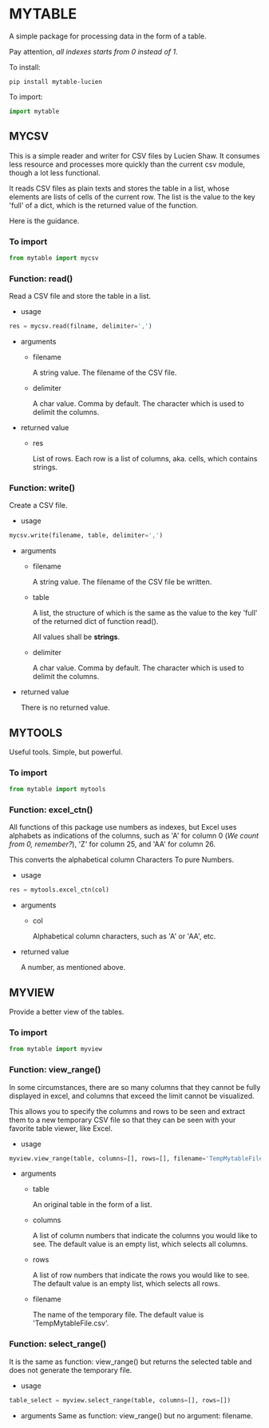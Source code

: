 # MYTABLE
A simple package for processing data in the form of a table.

Pay attention, *all indexes starts from 0 instead of 1*.

To install:
```shell
pip install mytable-lucien
```
To import:
```python
import mytable
```
## MYCSV
This is a simple reader and writer for CSV files by Lucien Shaw.
It consumes less resource and processes more quickly than the current csv module, though a lot less functional.

It reads CSV files as plain texts and stores the table in a list, whose elements are lists of cells of the current row. The list is the value to the key 'full' of a dict, which is the returned value of the function.

Here is the guidance.
### To import
```python
from mytable import mycsv
```
### Function: read()
Read a CSV file and store the table in a list.
- usage
```python
res = mycsv.read(filname, delimiter=',')
```
- arguments
  - filename
  
    A string value. The filename of the CSV file.
  - delimiter
  
    A char value. Comma by default. The character which is used to delimit the columns.
- returned value
  - res
      
    List of rows. Each row is a list of columns, aka. cells, which contains strings. 
### Function: write()
Create a CSV file.
- usage
```python
mycsv.write(filename, table, delimiter=',')
```
- arguments
  - filename
    
    A string value. The filename of the CSV file be written.
  - table
  
    A list, the structure of which is the same as the value to the key 'full' of the returned dict of function read().
    
    All values shall be **strings**.
  - delimiter
  
    A char value. Comma by default. The character which is used to delimit the columns.
- returned value

  There is no returned value.
## MYTOOLS
Useful tools. Simple, but powerful.
### To import
```python
from mytable import mytools
```
### Function: excel_ctn()
All functions of this package use numbers as indexes, but Excel uses alphabets as indications of the columns, such as 'A' for column 0 (*We count from 0, remember?*), 'Z' for column 25, and 'AA' for column 26.

This converts the alphabetical column Characters To pure Numbers.
- usage
```python
res = mytools.excel_ctn(col)
```
- arguments
  - col

    Alphabetical column characters, such as 'A' or 'AA', etc.
- returned value
  
  A number, as mentioned above.
## MYVIEW
Provide a better view of the tables.
### To import
```python
from mytable import myview
```
### Function: view_range()
In some circumstances, there are so many columns that they cannot be fully displayed in excel, and columns that exceed the limit cannot be visualized.

This allows you to specify the columns and rows to be seen and extract them to a new temporary CSV file so that they can be seen with your favorite table viewer, like Excel.
- usage
```python
myview.view_range(table, columns=[], rows=[], filename='TempMytableFile.csv')
```
- arguments
  - table

    An original table in the form of a list.
  - columns
  
    A list of column numbers that indicate the columns you would like to see. The default value is an empty list, which selects all columns.
  - rows

    A list of row numbers that indicate the rows you would like to see. The default value is an empty list, which selects all rows.
  - filename

    The name of the temporary file. The default value is 'TempMytableFile.csv'.
### Function: select_range()
It is the same as function: view_range() but returns the selected table and does not generate the temporary file.
- usage
```python
table_select = myview.select_range(table, columns=[], rows=[])
```
- arguments
Same as function: view_range() but no argument: filename.